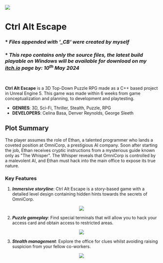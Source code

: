 ![](/.github/Images/Game_Title.gif)  


# Ctrl Alt Escape  
### * *Files appended with **'_CB'** were created by myself*  
### * *This repo contains only the source files, the latest build playable on Windows will be available for download on my [itch.io](https://cbasa.itch.io/) page by: 10<sup>th</sup> May 2024*  
<br />  

**Ctrl Alt Escape** is a 3D Top-Down Puzzle RPG made as a C++ based project in Unreal Engine 5.  This game was made within 6 weeks from game conceptualization and planning, to development and playtesting.  
* **GENRES**: 3D, Sci-Fi, Thriller, Stealth, Puzzle, RPG
* **DEVELOPERS**: Celina Basa, Denver Reynolds, George Sleeth


## Plot Summary
The player assumes the role of Ethan, a talented programmer who lands a coveted position at OmniCorp, a prestigious AI company.  Soon after starting the job, Ethan receives cryptic instructions from a mysterious guide known only as "The Whisper".  The Whisper reveals that OmniCorp is controlled by a malevolent AI, and Ethan must hack into the main office to expose its true nature.

### Key Features
1. ***Immersive storyline***: Ctrl Alt Escape is a story-based game with a detailed level design containing hidden hints towards the secrets of OmniCorp.  
<p align="center"> <img src="/.github/Images/Game_Start.gif"> </p>   

2. ***Puzzle gameplay***: Find special terminals that will allow you to hack your access card and obtain access to restricted areas.  
<p align="center"> <img src="/.github/Images/Game_Puzzle.gif"> </p>   

3. ***Stealth management***: Explore the office for clues whilst avoiding raising suspicion from your fellow co-workers.  
<p align="center"> <img src="/.github/Images/Game_Enemy.gif"> </p>   
<br />
